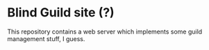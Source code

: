 # Blind Guild site (?)

This repository contains a web server which implements some guild management stuff, I guess.
